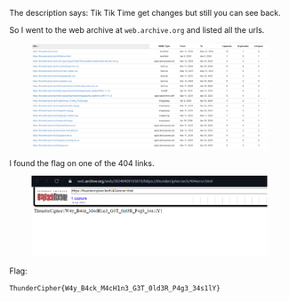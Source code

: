 The description says: Tik Tik Time get changes but still you can see back.

So I went to the web archive at `web.archive.org` and listed all the urls.

<figure><img src="../src/Web/Time Machine/urls.png"></figure>

I found the flag on one of the 404 links.

<figure><img src="../src/Web/Time Machine/flag.png"></figure>

Flag:
```
ThunderCipher{W4y_B4ck_M4cH1n3_G3T_0ld3R_P4g3_34s1lY}
```
